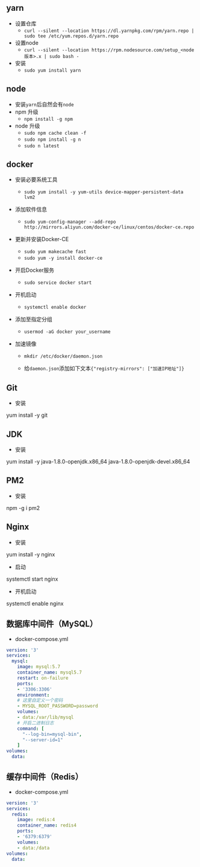 ## yarn

- 设置仓库
  - `curl --silent --location https://dl.yarnpkg.com/rpm/yarn.repo | sudo tee /etc/yum.repos.d/yarn.repo`
- 设置node
  - `curl --silent --location https://rpm.nodesource.com/setup_<node版本>.x | sudo bash -`
- 安装
  - `sudo yum install yarn`

## node
- 安装`yarn`后自然会有`node`
- npm 升级
  - `npm install -g npm`
- node 升级
  - `sudo npm cache clean -f`
  - `sudo npm install -g n`
  - `sudo n latest`

## docker

- 安装必要系统工具

  - `sudo yum install -y yum-utils device-mapper-persistent-data lvm2`

- 添加软件信息

  - `sudo yum-config-manager --add-repo http://mirrors.aliyun.com/docker-ce/linux/centos/docker-ce.repo`

- 更新并安装Docker-CE

  - `sudo yum makecache fast`
  - `sudo yum -y install docker-ce`

- 开启Docker服务

  - `sudo service docker start`
- 开机启动
  
  - `systemctl enable docker`
- 添加至指定分组
  
  - `usermod -aG docker your_username`
- 加速镜像

  - `mkdir /etc/docker/daemon.json`

  - 给`daemon.json`添加如下文本`{"registry-mirrors": ["加速IP地址"]}`



##     Git

- 安装

yum install -y git

## JDK

- 安装

yum install -y java-1.8.0-openjdk.x86_64 java-1.8.0-openjdk-devel.x86_64

## PM2

- 安装

npm -g i pm2

## Nginx

- 安装

yum install -y nginx

- 启动

systemctl start nginx

- 开机启动

systemctl enable nginx

## 数据库中间件（MySQL）

- docker-compose.yml

```yaml
version: '3'
services:
  mysql:
    image: mysql:5.7
    container_name: mysql5.7
    restart: on-failure
    ports:
    - '3306:3306'
    environment:
    # 这里自定义一个密码
    - MYSQL_ROOT_PASSWORD=password
    volumes:
    - data:/var/lib/mysql
    # 开启二进制日志
    command: [
      "--log-bin=mysql-bin",
      "--server-id=1"
    ]
volumes:
  data:
```

## 缓存中间件（Redis）

- docker-compose.yml

```yaml
version: '3'
services:
  redis:
    image: redis:4
    container_name: redis4
    ports:
    - '6379:6379'
    volumes:
    - data:/data
volumes:
  data:
```

​    

​    



